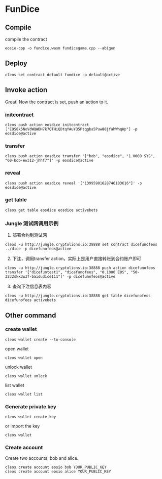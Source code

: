 # FunDice


## Compile
compile the contract

```shell
eosio-cpp -o fundice.wasm fundicegame.cpp --abigen
```

## Deploy

```shell
cleos set contract default fundice -p default@active
```

## Invoke action
Great! Now the contract is set, push an action to it.

### initcontract
```
cleos push action eosdice initcontract ["EOS8k5NoVdWQWDH7k7QTHiQDtqYAuYQ5Ptqgba5Puw88jfahWhqWp"] -p eosdice@active
```

### transfer
```
cleos push action eosdice transfer '["bob", "eosdice", "1.0000 SYS", "60-bob-ew312-jhhf7"]' -p eosdice@active
```

### reveal
```
cleos push action eosdice reveal '["13995901628746183616"]' -p eosdice@active
```

### get table
```
cleos get table eosdice eosdice activebets
```

### Jungle 测试网调用示例

1. 部署合约到测试网
```
cleos -u http://jungle.cryptolions.io:38888 set contract dicefunofeos ../dice -p dicefunofeos@active
```
2. 下注，调用transfer action，实际上是用户直接转账到合约账户即可
```
cleos -u http://jungle.cryptolions.io:38888 push action dicefunofeos transfer '["dicefuntest1", "dicefunofeos", "0.1000 EOS", "50-3232skk3w3f-baidudice111"]' -p dicefunofeos@active
```
3. 查询下注信息表内容
```
cleos -u http://jungle.cryptolions.io:38888 get table dicefunofeos dicefunofeos activebets
```

## Other command

### create wallet
```
cleos wallet create --to-console
```

open wallet
```
cleos wallet open
```

unlock wallet
```
cleos wallet unlock
```

list wallet
```
cleos wallet list
```

### Generate private key

```
cleos wallet create_key
```
or import the key
```
cleos wallet 
```

### Create account
Create two accounts: bob and alice.
```
cleos create account eosio bob YOUR_PUBLIC_KEY
cleos create account eosio alice YOUR_PUBLIC_KEY
```


